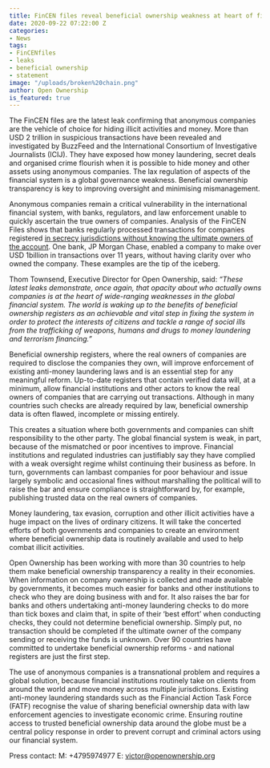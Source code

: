 ```yaml
---
title: FinCEN files reveal beneficial ownership weakness at heart of financial system
date: 2020-09-22 07:22:00 Z
categories:
- News
tags:
- FinCENfiles
- leaks
- beneficial ownership
- statement
image: "/uploads/broken%20chain.png"
author: Open Ownership
is_featured: true
---
```


The FinCEN files are the latest leak confirming that anonymous companies are the vehicle of choice for hiding illicit activities and money. More than USD 2 trillion in suspicious transactions have been revealed and investigated by BuzzFeed and the International Consortium of Investigative Journalists (ICIJ). They have exposed how money laundering, secret deals and organised crime flourish when it is possible to hide money and other assets using anonymous companies. The lax regulation of aspects of the financial system is a global governance weakness. Beneficial ownership transparency is key to improving oversight and minimising mismanagement. 

Anonymous companies remain a critical vulnerability in the international financial system, with banks, regulators, and law enforcement unable to quickly ascertain the true owners of companies. Analysis of the FinCEN Files shows that banks regularly processed transactions for companies registered [in secrecy jurisdictions without knowing the ultimate owners of the account](https://www.icij.org/investigations/fincen-files/mining-sars-data/). One bank, JP Morgan Chase, enabled a company to make over USD 1billion in transactions over 11 years, without having clarity over who owned the company. These examples are the tip of the iceberg. 

Thom Townsend, Executive Director for Open Ownership, said: *“These latest leaks demonstrate, once again, that opacity about who actually owns companies is at the heart of wide-ranging weaknesses in the global financial system. The world is waking up to the benefits of beneficial ownership registers as an achievable and vital step in fixing the system in order to protect the interests of citizens and tackle a range of social ills from the trafficking of weapons, humans and drugs to money laundering and terrorism financing.”*

Beneficial ownership registers, where the real owners of companies are required to disclose the companies they own, will improve enforcement of existing anti-money laundering laws and is an essential step for any meaningful reform. Up-to-date registers that contain verified data will, at a minimum, allow financial institutions and other actors to know the real owners of companies that are carrying out transactions. Although in many countries such checks are already required by law, beneficial ownership data is often flawed, incomplete or missing entirely. 

This creates a situation where both governments and companies can shift responsibility to the other party. The global financial system is weak, in part, because of the mismatched or poor incentives to improve. Financial institutions and regulated industries can justifiably say they have complied with a weak oversight regime whilst continuing their business as before. In turn, governments can lambast companies for poor behaviour and issue largely symbolic and occasional fines without marshalling the political will to raise the bar and ensure compliance is straightforward by, for example, publishing trusted data on the real owners of companies.  

Money laundering, tax evasion, corruption and other illicit activities have a huge impact on the lives of ordinary citizens. It will take the concerted efforts of both governments and companies to create an environment where beneficial ownership data is routinely available and used to help combat illicit activities. 

Open Ownership has been working with more than 30 countries to help them make beneficial ownership transparency a reality in their economies. When information on company ownership is collected and made available by governments, it becomes much easier for banks and other institutions to check who they are doing business with and for. It also raises the bar for banks and others undertaking anti-money laundering checks to do more than tick boxes and claim that, in spite of their ‘best effort’ when conducting checks, they could not determine beneficial ownership. Simply put, no transaction should be completed if the ultimate owner of the company sending or receiving the funds is unknown. Over 90 countries have committed to undertake beneficial ownership reforms - and national registers are just the first step. 

The use of anonymous companies is a transnational problem and requires a global solution, because financial institutions routinely take on clients from around the world and move money across multiple jurisdictions. Existing anti-money laundering standards such as the Financial Action Task Force (FATF) recognise the value of sharing beneficial ownership data with law enforcement agencies to investigate economic crime. Ensuring routine access to trusted beneficial ownership data around the globe must be a central policy response in order to prevent corrupt and criminal actors using our financial system.


Press contact:
M: +4795974977
E: victor@openownership.org

